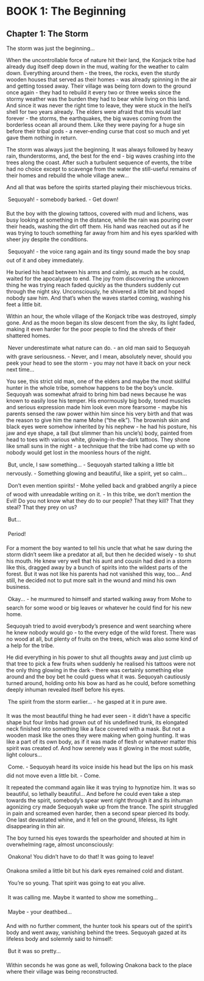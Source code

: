 # BOOK 1: The Beginning
## Chapter 1: The Storm

The storm was just the beginning... 

When the uncontrollable force of nature hit their land, the Konjack tribe had already dug itself deep down in the mud, waiting for the weather to calm down. Everything around them - the trees, the rocks, even the sturdy wooden houses that served as their homes - was already spinning in the air and getting tossed away. Their village was being torn down to the ground once again - they had to rebuild it every two or three weeks since the stormy weather was the burden they had to bear while living on this land. And since it was never the right time to leave, they were stuck in the hell’s shell for two years already. The elders were afraid that this would last forever - the storms, the earthquakes, the big waves coming from the borderless ocean all around them. Like they were paying for a huge sin before their tribal gods - a never-ending curse that cost so much and yet gave them nothing in return.

The storm was always just the beginning. It was always followed by heavy rain, thunderstorms, and, the best for the end - big waves crashing into the trees along the coast. After such a turbulent sequence of events, the tribe had no choice except to scavenge from the water the still-useful remains of their homes and rebuild the whole village anew...

And all that was before the spirits started playing their mischievous tricks.

&#150; Sequoyah! - somebody barked. - Get down!

But the boy with the glowing tattoos, covered with mud and lichens, was busy looking at something in the distance, while the rain was pouring over their heads, washing the dirt off them. His hand was reached out as if he was trying to touch something far away from him and his eyes sparkled with sheer joy despite the conditions.

&#150; Sequoyah! - the voice rang again and its tingy sound made the boy snap out of it and obey immediately.

He buried his head between his arms and calmly, as much as he could, waited for the apocalypse to end. The joy from discovering the unknown thing he was trying reach faded quickly as the thunders suddenly cut through the night sky. Unconsciously, he shivered a little bit and hoped nobody saw him. And that’s when the waves started coming, washing his feet a little bit.

Within an hour, the whole village of the Konjack tribe was destroyed, simply gone. And as the moon began its slow descent from the sky, its light faded, making it even harder for the poor people to find the shreds of their shattered homes.

&#150; Never underestimate what nature can do. - an old man said to Sequoyah with grave seriousness. - Never, and I mean, absolutely never, should you peek your head to see the storm - you may not have it back on your neck next time...

You see, this strict old man, one of the elders and maybe the most skillful hunter in the whole tribe, somehow happens to be the boy’s uncle. Sequoyah was somewhat afraid to bring him bad news because he was known to easily lose his temper. His enormously big body, toned muscles and serious expression made him look even more fearsome - maybe his parents sensed the raw power within him since his very birth and that was the reason to give him the name Mohe (“the elk”). The brownish skin and black eyes were somehow inherited by his nephew - he had his posture, his jaw and eye shape, a tall (but slimmer than his uncle’s) body, painted from head to toes with various white, glowing-in-the-dark tattoos. They shone like small suns in the night - a technique that the tribe had come up with so nobody would get lost in the moonless hours of the night.
 
&#150; But, uncle, I saw something... - Sequoyah started talking a little bit nervously. - Something glowing and beautiful, like a spirit, yet so calm...

&#150; Don’t even mention spirits! - Mohe yelled back and grabbed angrily a piece of wood with unreadable writing on it. - In this tribe, we don’t mention the Evil! Do you not know what they do to our people? That they kill? That they steal? That they prey on us?

&#150; But...

&#150; Period!

For a moment the boy wanted to tell his uncle that what he saw during the storm didn’t seem like a predator at all, but then he decided wisely - to shut his mouth. He knew very well that his aunt and cousin had died in a storm like this, dragged away by a bunch of spirits into the wildest parts of the forest. But it was not like his parents had not vanished this way, too... And still, he decided not to put more salt in the wound and mind his own business.

&#150; Okay... - he murmured to himself and started walking away from Mohe to search for some wood or big leaves or whatever he could find for his new home.

Sequoyah tried to avoid everybody’s presence and went searching where he knew nobody would go - to the every edge of the wild forest. There was no wood at all, but plenty of fruits on the trees, which was also some kind of a help for the tribe.
 
He did everything in his power to shut all thoughts away and just climb up that tree to pick a few fruits when suddenly he realised his tattoos were not the only thing glowing in the dark - there was certainly something else around and the boy bet he could guess what it was. Sequoyah cautiously turned around, holding onto his bow as hard as he could, before something deeply inhuman revealed itself before his eyes. 

&#150; The spirit from the storm earlier... - he gasped at it in pure awe.

It was the most beautiful thing he had ever seen - it didn’t have a specific shape but four limbs had grown out of his undefined trunk, its elongated neck finished into something like a face covered with a mask. But not a wooden mask like the ones they were making when going hunting. It was like a part of its own body, as if it was made of flesh or whatever matter this spirit was created of. And how serenely was it glowing in the most subtle, light colours...

&#150; Come. - Sequoyah heard its voice inside his head but the lips on his mask did not move even a little bit. - Come.

It repeated the command again like it was trying to hypnotize him. It was so beautiful, so lethally beautiful...  And before he could even take a step towards the spirit, somebody’s spear went right through it and its inhuman agonizing cry made Sequoyah wake up from the trance. The spirit struggled in pain and screamed even harder, then a second spear pierced its body. One last devastated whine, and it fell on the ground, lifeless, its light disappearing in thin air.  
 
The boy turned his eyes towards the spearholder and shouted at him in overwhelming rage, almost unconsciously:

&#150; Onakona! You didn’t have to do that! It was going to leave!

Onakona smiled a little bit but his dark eyes remained cold and distant.

&#150; You’re so young. That spirit was going to eat you alive.

&#150; It was calling me. Maybe it wanted to show me something…

&#150; Maybe - your deathbed... 

And with no further comment, the hunter took his spears out of the spirit’s body and went away, vanishing behind the trees. Sequoyah gazed at its lifeless body and solemnly said to himself:

&#150; But it was so pretty...

Within seconds he was gone as well, following Onakona back to the place where their village was being reconstructed.